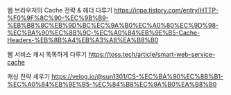 
웹 브라우저의 Cache 전략 & 헤더 다루기
https://inpa.tistory.com/entry/HTTP-%F0%9F%8C%90-%EC%9B%B9-%EB%B8%8C%EB%9D%BC%EC%9A%B0%EC%A0%80%EC%9D%98-%EC%BA%90%EC%8B%9C-%EC%A0%84%EB%9E%B5-Cache-Headers-%EB%8B%A4%EB%A3%A8%EA%B8%B0


웹 서비스 캐시 똑똑하게 다루기
https://toss.tech/article/smart-web-service-cache

캐싱 전략 세우기
https://velog.io/@sun1301/CS-%EC%BA%90%EC%8B%B1-%EC%A0%84%EB%9E%B5-%EC%84%B8%EC%9A%B0%EA%B8%B0